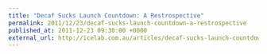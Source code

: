 ```yaml
---
title: "Decaf Sucks Launch Countdown: A Restrospective"
permalink: 2011/12/23/decaf-sucks-launch-countdown-a-restrospective
published_at: 2011-12-23 09:30:00 +0000
external_url: http://icelab.com.au/articles/decaf-sucks-launch-countdown-a-restrospective/
---
```

